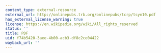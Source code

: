 ```yaml
---
content_type: external-resource
external_url: http://onlinepubs.trb.org/onlinepubs/tcrp/tsyn10.pdf
has_external_license_warning: true
license: https://en.wikipedia.org/wiki/All_rights_reserved
status: ''
title: PDF
uid: f74b5420-3aee-4b00-acb3-df8c2ce04422
wayback_url: ''
---
```

